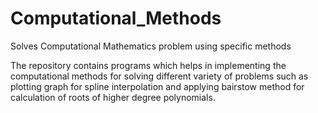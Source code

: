 # Computational_Methods
Solves Computational Mathematics problem using specific methods

The repository contains programs which helps in implementing the computational methods for solving different variety of problems such as plotting graph for spline interpolation and applying bairstow method for calculation of roots of higher degree polynomials.
